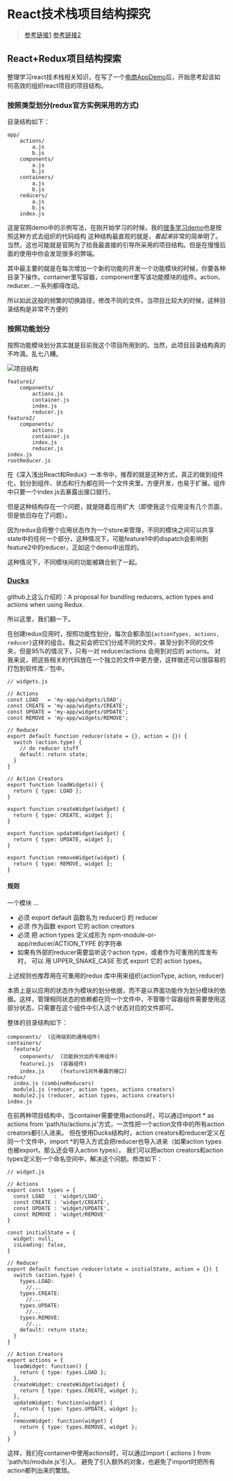 # React技术栈项目结构探究

> [参考链接1](http://www.jianshu.com/p/7de6ccb7b76d?hmsr=toutiao.io&utm_medium=toutiao.io&utm_source=toutiao.io)
> [参考链接2](https://segmentfault.com/a/1190000010951171)

## React+Redux项目结构探索
整理学习react技术栈相关知识，在写了一个[电商AppDemo](https://github.com/Nealyang/React-Fullstack-Dianping-Demo)后，开始思考起该如何高效的组织react项目的项目结构。

### 按照类型划分(redux官方实例采用的方式)
目录结构如下：

    app/
        actions/
            a.js
            b.js
        components/
            a.js
            b.js
        containers/
            a.js
            b.js
        reducers/
            a.js
            b.js
        index.js
   
这是官网demo中的示例写法，在刚开始学习的时候，我的[很多学习demo](很多学习demo)也是按照这种方式去组织的代码结构
这种结构最直观的就是，*看起来*非常的简单明了。当然，这也可能就是官网为了给我最直接的引导所采用的项目结构。但是在慢慢后面的使用中你会发现很多的弊端。

其中最主要的就是在每次增加一个新的功能的开发一个功能模块的时候，你要各种目录下操作。container里写容器，component里写该功能模块的组件。action、reducer...一系列都得改动。

所以如此这般的频繁的切换路径，修改不同的文件。当项目比较大的时候，这种目录结构是非常不方便的

### 按照功能划分
按照功能模块划分其实就是目前我这个项目所用到的。当然，此项目目录结构真的不咋滴。乱七八糟。

![项目结构](https://github.com/Nealyang/React-Fullstack-Dianping-Demo/blob/master/record/framework.png)

    feature1/
        components/
            actions.js
            container.js
            index.js
            reducer.js
    feature2/
        components/
            actions.js
            container.js
            index.js
            reducer.js
    index.js
    rootReducer.js
    
在《深入浅出React和Redux》一本书中，推荐的就是这种方式，真正的做到组件化，划分到组件、状态和行为都在同一个文件夹里。方便开发，也易于扩展。组件中只要一个index.js去暴露出接口就行。

但是这种结构存在一个问题，就是随着应用扩大（即使我这个应用没有几个页面，但是依旧存在了问题）。

因为redux会将整个应用状态作为一个store来管理，不同的模块之间可以共享state中的任何一个部分，这种情况下，可能feature1中的dispatch会影响到feature2中的reducer，正如这个demo中出现的。

这种情况下，不同模块间的功能被耦合到了一起。

### [Ducks](https://github.com/erikras/ducks-modular-redux)

github上这么介绍的：A proposal for bundling reducers, action types and actions when using Redux.

所以这里，我们翻一下。

在创建redux应用时，按照功能性划分，每次会都添加`{actionTypes, actions, reducer}`这样的组合。我之前会把它们分成不同的文件，甚至分到不同的文件夹，但是95%的情况下，只有一对 reducer/actions 会用到对应的 actions。 
对我来说，把这些相关的代码放在一个独立的文件中更方便，这样做还可以很容易的打包到软件库／包中。

    // widgets.js
    
    // Actions
    const LOAD   = 'my-app/widgets/LOAD';
    const CREATE = 'my-app/widgets/CREATE';
    const UPDATE = 'my-app/widgets/UPDATE';
    const REMOVE = 'my-app/widgets/REMOVE';
    
    // Reducer
    export default function reducer(state = {}, action = {}) {
      switch (action.type) {
        // do reducer stuff
        default: return state;
      }
    }
    
    // Action Creators
    export function loadWidgets() {
      return { type: LOAD };
    }
    
    export function createWidget(widget) {
      return { type: CREATE, widget };
    }
    
    export function updateWidget(widget) {
      return { type: UPDATE, widget };
    }
    
    export function removeWidget(widget) {
      return { type: REMOVE, widget };
    }
    
#### 规则

一个模块 ...
* 必须 export default 函数名为 reducer() 的 reducer
* 必须 作为函数 export 它的 action creators
* 必须 把 action types 定义成形为 npm-module-or-app/reducer/ACTION_TYPE 的字符串
* 如果有外部的reducer需要监听这个action type，或者作为可重用的库发布时， 可以 用 UPPER_SNAKE_CASE 形式 export 它的 action types。

上述规则也推荐用在可重用的redux 库中用来组织{actionType, action, reducer}

本质上是以应用的状态作为模块的划分依据，而不是以界面功能作为划分模块的依据。这样，管理相同状态的依赖都在同一个文件中，不管哪个容器组件需要使用这部分状态，只需要在这个组件中引入这个状态对应的文件即可。

整体的目录结构如下：

    components/  (应用级别的通用组件)
    containers/  
      feature1/
        components/  (功能拆分出的专用组件)
        feature1.js  (容器组件)
        index.js     (feature1对外暴露的接口)
    redux/
      index.js (combineReducers)
      module1.js (reducer, action types, actions creators)
      module2.js (reducer, action types, actions creators)
    index.js

在前两种项目结构中，当container需要使用actions时，可以通过import * as actions from 'path/to/actions.js'方式，一次性把一个action文件中的所有action creators都引入进来。
但在使用Ducks结构时，action creators和reducer定义在同一个文件中，import *的导入方式会把reducer也导入进来（如果action types也被export，那么还会导入action types）。
我们可以把action creators和action types定义到一个命名空间中，解决这个问题。修改如下：

    // widget.js
    
    // Actions
    export const types = {
      const LOAD   : 'widget/LOAD',
      const CREATE : 'widget/CREATE',
      const UPDATE : 'widget/UPDATE',
      const REMOVE : 'widget/REMOVE'
    }
    
    const initialState = {
      widget: null,
      isLoading: false,
    }
    
    // Reducer
    export default function reducer(state = initialState, action = {}) {
      switch (action.type) {
        types.LOAD: 
          //...
        types.CREATE:
          //...
        types.UPDATE:
          //...
        types.REMOVE:
          //...
        default: return state;
      }
    }
    
    // Action Creators
    export actions = {
      loadWidget: function() {
        return { type: types.LOAD };
      },
      createWidget: createWidget(widget) {
        return { type: types.CREATE, widget };
      },
      updateWidget: function(widget) {
        return { type: types.UPDATE, widget };
      },
      removeWidget: function(widget) {
        return { type: types.REMOVE, widget };
      }
    }
    
这样，我们在container中使用actions时，可以通过import { actions } from 'path/to/module.js'引入，
避免了引入额外的对象，也避免了import时把所有action都列出来的繁琐。
